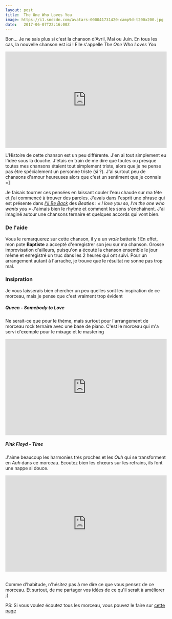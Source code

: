 ```yaml
---
layout: post
title:  The One Who Loves You
image: https://i1.sndcdn.com/avatars-000041731420-camp9d-t200x200.jpg
date:   2017-06-07T22:16:00Z
---
```


Bon… Je ne sais plus si c'est la chanson d'Avril, Mai ou Juin. En tous les cas, la nouvelle chanson est ici ! Elle s'appelle _The One Who Loves You_

<iframe width="100%" height="300" scrolling="no" frameborder="no" src="https://w.soundcloud.com/player/?url=https%3A//api.soundcloud.com/tracks/327014982&amp;color=ff5500&amp;auto_play=false&amp;hide_related=false&amp;show_comments=true&amp;show_user=true&amp;show_reposts=false&amp;visual=true"></iframe>

L'Histoire de cette chanson est un peu différente. J'en ai tout simplement eu l'idée sous la douche.
J'étais en train de me dire que toutes ou presque toutes mes chansons étaient tout simplement
triste, alors que je ne pense pas être spécialement un personne triste (si ?). J'ai surtout
peu de chansons d'amour heureuses alors que c'est un sentiment que je connais =]

Je faisais tourner ces pensées en laissant couler l'eau chaude sur ma tête et j'ai commencé
à trouver des paroles. J'avais dans l'esprit une phrase qui est présente
dans [_I'll Be Back_](https://open.spotify.com/track/5wDeBT033SeEW9qY9yNU9i) des _Beatles_ : _« I love you so, I'm the one who wants you »_
J'aimais bien le rhytme et comment les sons s'enchaînent. J'ai imaginé autour une chansons ternaire et quelques accords qui vont bien.

### De l'aide

Vous le remarquerez sur cette chanson, il y a un _vraie_ batterie ! En effet, mon pote **Baptiste** a accepté
d'enregistrer son jeu sur ma chanson. Grosse improvisation d'ailleurs, puisqu'on a écouté la chanson ensemble
le jour même et enregistré un truc dans les 2 heures qui ont suivi. Pour un arrangement autant à l'arrache, je trouve
que le résultat ne sonne pas trop mal.

### Insipration

Je vous laisserais bien chercher un peu quelles sont les inspiration de ce morceau, mais je pense que
c'est vraiment trop évident

##### Queen - Somebody to Love

Ne serait-ce que pour le thème, mais surtout pour l'arrangement de morceau rock ternaire
avec une base de piano. C'est le morceau qui m'a servi d'exemple pour le mixage et le mastering

<iframe width="100%" height="300" src="https://www.youtube.com/embed/kijpcUv-b8M" frameborder="0" allowfullscreen></iframe>
<br/>

##### Pink Floyd - Time

J'aime beaucoup les harmonies très proches et les _Ouh_ qui se transforment en _Aah_ dans ce morceau.
Ecoutez bien les chœurs sur les refrains, ils font une nappe si douce.

<iframe width="100%" height="300" src="https://www.youtube.com/embed/JwYX52BP2Sk" frameborder="0" allowfullscreen></iframe>
<br/>
<br/>


Comme d'habitude, n'hésitez pas à me dire ce que vous pensez de ce morceau.
Et surtout, de me partager vos idées de ce qu'il serait à améliorer ;)


PS: Si vous voulez écoutez tous les morceau, vous pouvez le faire sur [cette page](/album.html)

